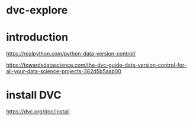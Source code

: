 # dvc-explore


# introduction

https://realpython.com/python-data-version-control/

https://towardsdatascience.com/the-dvc-guide-data-version-control-for-all-your-data-science-projects-382d5b5aab00 

# install DVC

https://dvc.org/doc/install